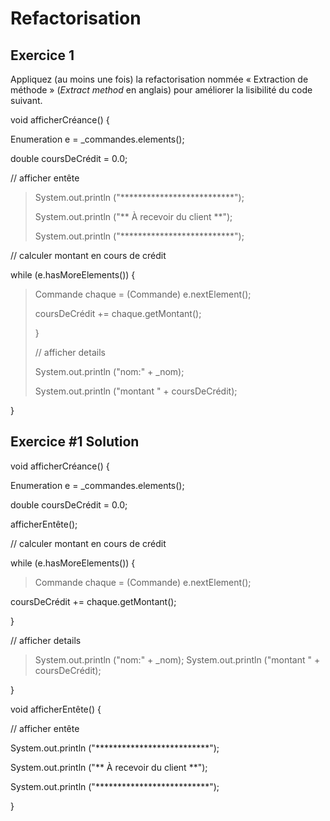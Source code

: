 # Refactorisation 

## Exercice 1


Appliquez (au moins une fois) la refactorisation nommée « Extraction de
méthode » (*Extract method* en anglais) pour améliorer la lisibilité du
code suivant.

void afficherCréance() {

Enumeration e = \_commandes.elements();

double coursDeCrédit = 0.0;

// afficher entête

> System.out.println
> (\"\*\*\*\*\*\*\*\*\*\*\*\*\*\*\*\*\*\*\*\*\*\*\*\*\*\*\");
>
> System.out.println (\"\*\* À recevoir du client \*\*\");
>
> System.out.println
> (\"\*\*\*\*\*\*\*\*\*\*\*\*\*\*\*\*\*\*\*\*\*\*\*\*\*\*\");

// calculer montant en cours de crédit

while (e.hasMoreElements()) {

> Commande chaque = (Commande) e.nextElement();
>
> coursDeCrédit += chaque.getMontant();
>
> }
>
> // afficher details
>
> System.out.println (\"nom:\" + \_nom);
>
> System.out.println (\"montant \" + coursDeCrédit);

}

 

## Exercice \#1 Solution 


void afficherCréance() {

Enumeration e = \_commandes.elements();

double coursDeCrédit = 0.0;

afficherEntête();

// calculer montant en cours de crédit

while (e.hasMoreElements()) {

> Commande chaque = (Commande) e.nextElement();

coursDeCrédit += chaque.getMontant();

}

// afficher details

> System.out.println (\"nom:\" + \_nom); System.out.println (\"montant
> \" + coursDeCrédit);

}

void afficherEntête() {

// afficher entête

System.out.println
(\"\*\*\*\*\*\*\*\*\*\*\*\*\*\*\*\*\*\*\*\*\*\*\*\*\*\*\");

System.out.println (\"\*\* À recevoir du client \*\*\");

System.out.println
(\"\*\*\*\*\*\*\*\*\*\*\*\*\*\*\*\*\*\*\*\*\*\*\*\*\*\*\");

}

 

 

 
